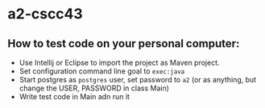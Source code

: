 # a2-cscc43

## How to test code on your personal computer:

* Use Intellij or Eclipse to import the project as Maven project. 
* Set configuration command line goal to `exec:java`
* Start postgres as `postgres` user, set password to `a2` (or as anything, but change the USER, PASSWORD in class Main)
* Write test code in Main adn run it

